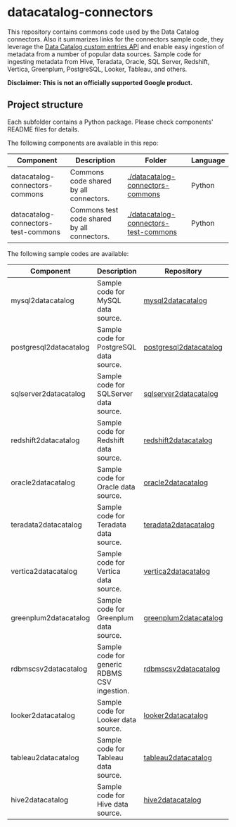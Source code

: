 # datacatalog-connectors

This repository contains commons code used by the Data Catalog connectors. Also it summarizes links for the connectors sample code, they leverage the [Data Catalog custom entries API](https://cloud.google.com/data-catalog/docs/how-to/custom-entries) and enable easy ingestion of metadata from a number of popular data sources. Sample code for ingesting metadata from Hive, Teradata, Oracle, SQL Server, Redshift, Vertica, Greenplum, PostgreSQL, Looker, Tableau, and others.

**Disclaimer: This is not an officially supported Google product.**

## Project structure

Each subfolder contains a Python package. Please check components' README files for
details.

The following components are available in this repo:

| Component | Description | Folder | Language | 
|-----------|-------------|--------|----------|
| datacatalog-connectors-commons | Commons code shared by all connectors. | [./datacatalog-connectors-commons](https://github.com/GoogleCloudPlatform/datacatalog-connectors/tree/master/datacatalog-connectors-commons) | Python |
| datacatalog-connectors-test-commons | Commons test code shared by all connectors. | [./datacatalog-connectors-test-commons](https://github.com/GoogleCloudPlatform/datacatalog-connectors/tree/master/datacatalog-connectors-test-commons) | Python |

The following sample codes are available:

| Component | Description | Repository | Language | 
|-----------|-------------|--------|----------|
| mysql2datacatalog | Sample code for MySQL data source. | [mysql2datacatalog](https://github.com/GoogleCloudPlatform/datacatalog-connectors-rdbms/tree/master/mysql2datacatalog) | Python |
| postgresql2datacatalog | Sample code for PostgreSQL data source. | [postgresql2datacatalog](https://github.com/GoogleCloudPlatform/datacatalog-connectors-rdbms/tree/master/postgresql2datacatalog) | Python |
| sqlserver2datacatalog | Sample code for SQLServer data source. | [sqlserver2datacatalog](https://github.com/GoogleCloudPlatform/datacatalog-connectors-rdbms/tree/master/sqlserver2datacatalog) | Python |
| redshift2datacatalog | Sample code for Redshift data source. | [redshift2datacatalog](https://github.com/GoogleCloudPlatform/datacatalog-connectors-rdbms/tree/master/redshift2datacatalog) | Python |
| oracle2datacatalog | Sample code for Oracle data source. | [oracle2datacatalog](https://github.com/GoogleCloudPlatform/datacatalog-connectors-rdbms/tree/master/oracle2datacatalog) | Python |
| teradata2datacatalog | Sample code for Teradata data source. | [teradata2datacatalog](https://github.com/GoogleCloudPlatform/datacatalog-connectors-rdbms/tree/master/teradata2datacatalog) | Python |
| vertica2datacatalog | Sample code for Vertica data source. | [vertica2datacatalog](https://github.com/GoogleCloudPlatform/datacatalog-connectors-rdbms/tree/master/vertica2datacatalog) | Python |
| greenplum2datacatalog | Sample code for Greenplum data source. | [greenplum2datacatalog](https://github.com/GoogleCloudPlatform/datacatalog-connectors-rdbms/tree/master/greenplum2datacatalog) | Python |
| rdbmscsv2datacatalog | Sample code for generic RDBMS CSV ingestion. | [rdbmscsv2datacatalog](https://github.com/GoogleCloudPlatform/datacatalog-connectors-rdbms/tree/master/rdbmscsv2datacatalog) | Python |
| looker2datacatalog |  Sample code for Looker data source. | [looker2datacatalog](https://github.com/GoogleCloudPlatform/datacatalog-connectors-bi/tree/master/looker2datacatalog) | Python |
| tableau2datacatalog | Sample code for Tableau data source. | [tableau2datacatalog](https://github.com/GoogleCloudPlatform/datacatalog-connectors-bi/tree/master/tableau2datacatalog) | Python | 
| hive2datacatalog | Sample code for Hive data source. | [hive2datacatalog](https://github.com/GoogleCloudPlatform/datacatalog-connectors-hive/tree/master/hive2datacatalog) | Python |

